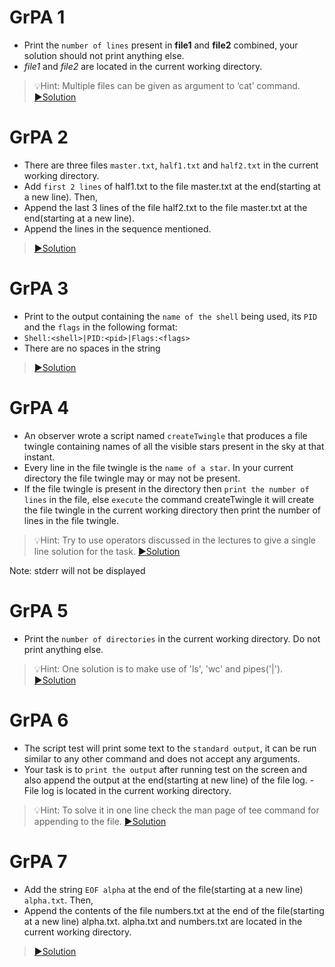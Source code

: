 # GrPA 1

- Print the `number of lines` present in **file1** and **file2** combined, your solution should not print anything else.
- *file1* and *file2* are located in the current working directory.

> 💡Hint: Multiple files can be given as argument to ‘cat’ command.
> [▶️Solution](https://github.com/alokg-812/IIT-Madras/blob/main/SystemCommands/Week3/GrPA/grpa1.bash)
# GrPA 2

- There are three files `master.txt`, `half1.txt` and `half2.txt` in the current working directory.
- Add `first 2 lines` of half1.txt to the file master.txt at the end(starting at a new line). Then,
- Append the last 3 lines of the file half2.txt to the file master.txt at the end(starting at a new line).
- Append the lines in the sequence mentioned.
> [▶️Solution](https://github.com/alokg-812/IIT-Madras/blob/main/SystemCommands/Week3/GrPA/grpa2.bash)

# GrPA 3

- Print to the output containing the `name of the shell` being used, its `PID` and the `flags` in the following format:
- ``Shell:<shell>|PID:<pid>|Flags:<flags>``
- There are no spaces in the string
> [▶️Solution](https://github.com/alokg-812/IIT-Madras/blob/main/SystemCommands/Week3/GrPA/grpa3.bash)

# GrPA 4
- An observer wrote a script named `createTwingle` that produces a file twingle containing names of all the visible stars present in the sky at that instant. 
- Every line in the file twingle is the `name of a star`. In your current directory the file twingle may or may not be present.
- If the file twingle is present in the directory then `print the number of lines` in the file, else `execute` the command createTwingle it will create the file twingle in the current working directory then print the number of lines in the file twingle.

> 💡Hint: Try to use operators discussed in the lectures to give a single line solution for the task.
> [▶️Solution](https://github.com/alokg-812/IIT-Madras/blob/main/SystemCommands/Week3/GrPA/grpa4.bash)


Note: stderr will not be displayed

# GrPA 5

- Print the `number of directories` in the current working directory. Do not print anything else.
> 💡Hint: One solution is to make use of 'ls', 'wc' and pipes('|').
> [▶️Solution](https://github.com/alokg-812/IIT-Madras/blob/main/SystemCommands/Week3/GrPA/grpa5.bash)


# GrPA 6
- The script test will print some text to the `standard output`, it can be run similar to any other command and does not accept any arguments.
- Your task is to `print the output` after running test on the screen and also append the output at the end(starting at new line) of the file log.  - File log is located in the current working directory.

> 💡Hint: To solve it in one line check the man page of tee command for appending to the file. 
> [▶️Solution](https://github.com/alokg-812/IIT-Madras/blob/main/SystemCommands/Week3/GrPA/grpa6.bash)

# GrPA 7
- Add the string `EOF alpha` at the end of the file(starting at a new line) `alpha.txt`. Then,
- Append the contents of the file numbers.txt at the end of the file(starting at a new line) alpha.txt. alpha.txt and numbers.txt are located in the current working directory.
> [▶️Solution](https://github.com/alokg-812/IIT-Madras/blob/main/SystemCommands/Week3/GrPA/grpa7.bash)